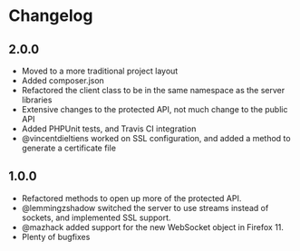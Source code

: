 <!-- vim: set tw=79 sw=4 ts=4 et ft=markdown : -->
# Changelog

## 2.0.0

* Moved to a more traditional project layout
* Added composer.json
* Refactored the client class to be in the same namespace as the server
  libraries
* Extensive changes to the protected API, not much change to the public API
* Added PHPUnit tests, and Travis CI integration
* @vincentdieltiens worked on SSL configuration, and added a method to generate
  a certificate file

## 1.0.0

* Refactored methods to open up more of the protected API.
* @lemmingzshadow switched the server to use streams instead of sockets, and
  implemented SSL support.
* @mazhack added support for the new WebSocket object in Firefox 11.
* Plenty of bugfixes

